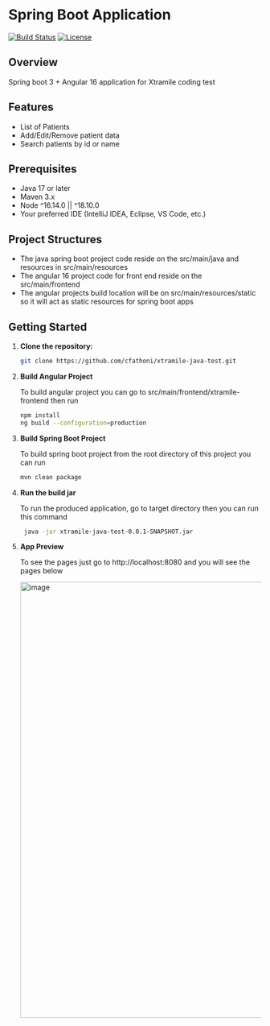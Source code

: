 # Spring Boot Application

[![Build Status](https://travis-ci.org/your-username/your-repository.svg?branch=main)](https://travis-ci.org/your-username/your-repository)
[![License](https://img.shields.io/badge/license-MIT-blue.svg)](LICENSE)

## Overview

Spring boot 3 + Angular 16 application for Xtramile coding test

## Features

- List of Patients
- Add/Edit/Remove patient data
- Search patients by id or name

## Prerequisites

- Java 17 or later
- Maven 3.x
- Node ^16.14.0 || ^18.10.0
- Your preferred IDE (IntelliJ IDEA, Eclipse, VS Code, etc.)

## Project Structures
- The java spring boot project code reside on the src/main/java and resources in src/main/resources
- The angular 16 project code for front end reside on the src/main/frontend
- The angular projects build location will be on src/main/resources/static so it will act as static resources for spring boot apps

## Getting Started

1. **Clone the repository:**

   ```bash
   git clone https://github.com/cfathoni/xtramile-java-test.git

2. **Build Angular Project**

   To build angular project you can go to src/main/frontend/xtramile-frontend then run
    ```bash
    npm install
    ng build --configuration=production
    
3. **Build Spring Boot Project**    

   To build spring boot project from the root directory of this project you can run
   ```bash
   mvn clean package

4. **Run the build jar**

   To run the produced application, go to target directory then you can run this command
   ```bash
    java -jar xtramile-java-test-0.0.1-SNAPSHOT.jar

5. **App Preview**
   
   To see the pages just go to http://localhost:8080 and you will see the pages below
   
   <img width="866" alt="image" src="https://github.com/cfathoni/xtramile-java-test/assets/11036827/9812dfad-e2a6-437d-bbd7-07b064df22b4">

   
